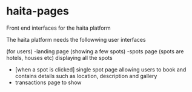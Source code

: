 # haita-pages
Front end interfaces for the haita platform

The haita platform needs the followwing user interfaces


(for users)
-landing page (showing a few spots)
-spots page (spots are hotels, houses etc) displaying all the spots
- [when a spot is clicked] single spot page allowing users to book and contains details such as location, description and gallery
- transactions page to show 
